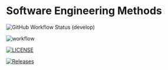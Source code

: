 # Software Engineering Methods
![GitHub Workflow Status (develop)](https://img.shields.io/github/workflow/status/Kaung-K-H/hontestrepo/main.yml/develop?style=flat-square)

![workflow](https://github.com/Kaung-K-H/hontestrepo/actions/workflows/main.yml/badge.svg)

[![LICENSE](https://img.shields.io/github/license/Kaung-K-H/sem.svg?style=flat-square)](https://github.com/Kaung-K-H/sem/blob/master/LICENSE)

[![Releases](https://img.shields.io/github/release/Kaung-K-H/sem/all.svg?style=flat-square)](https://github.com/Kaung-K-H/sem/releases)
